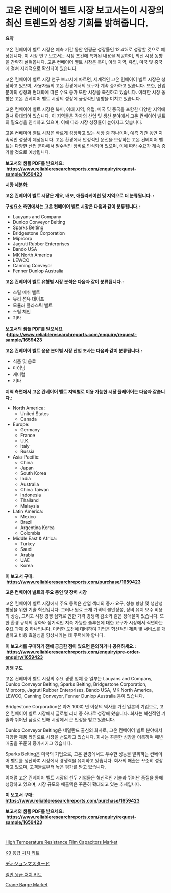 <p><h1>고온 컨베이어 벨트 시장 보고서는이 시장의 최신 트렌드와 성장 기회를 밝혀줍니다.</h1></p><p><strong>요약</strong></p>
<p><p>고온 컨베이어 벨트 시장은 예측 기간 동안 연평균 성장률인 12.4%로 성장할 것으로 예상됩니다. 이 시장 연구 보고서는 시장 조건에 특화된 내용을 제공하며, 최신 시장 동향을 간략히 살펴봅니다. 고온 컨베이어 벨트 시장은 북미, 아태 지역, 유럽, 미국 및 중국에 걸쳐 지리적으로 확산되어 있습니다.</p><p>고온 컨베이어 벨트 시장 연구 보고서에 따르면, 세계적인 고온 컨베이어 벨트 시장은 성장하고 있으며, 사용자들의 고온 환경에서의 요구가 계속 증가하고 있습니다. 또한, 산업 분야의 성장과 현대화에 따른 수요 증가 또한 시장을 촉진하고 있습니다. 이러한 시장 동향은 고온 컨베이어 벨트 시장의 성장에 긍정적인 영향을 미치고 있습니다.</p><p>고온 컨베이어 벨트 시장은 북미, 아태 지역, 유럽, 미국 및 중국을 포함한 다양한 지역에 걸쳐 확대되어 있습니다. 이 지역들은 각자의 산업 및 생산 분야에서 고온 컨베이어 벨트의 필요성을 인식하고 있으며, 이에 따라 시장 성장률이 높아지고 있습니다.</p><p>고온 컨베이어 벨트 시장은 빠르게 성장하고 있는 시장 중 하나이며, 예측 기간 동안 지속적인 성장이 예상됩니다. 고온 환경에서 안정적인 운전을 보장하는 고온 컨베이어 벨트는 다양한 산업 분야에서 필수적인 장비로 인식되어 있으며, 이에 따라 수요가 계속 증가할 것으로 예상됩니다.</p></p>
<p><strong>보고서의 샘플 PDF를 받으세요: &nbsp;<a href="https://www.reliableresearchreports.com/enquiry/request-sample/1659423">https://www.reliableresearchreports.com/enquiry/request-sample/1659423</a></strong></p>
<p><strong>시장 세분화:</strong></p>
<p><strong> 고온 컨베이어 벨트 시장은 개요, 배포, 애플리케이션 및 지역으로 더 분류됩니다. :</strong></p>
<p><strong>구성요소 측면에서는 고온 컨베이어 벨트 시장은 다음과 같이 분류됩니다.:</strong></p>
<p><ul><li>Lauyans and Company</li><li>Dunlop Conveyor Belting</li><li>Sparks Belting</li><li>Bridgestone Corporation</li><li>Miprcorp</li><li>Jagruti Rubber Enterprises</li><li>Bando USA</li><li>MK North America</li><li>LEWCO</li><li>Canning Conveyor</li><li>Fenner Dunlop Australia</li></ul></p>
<p><strong> 고온 컨베이어 벨트 유형별 시장 분석은 다음과 같이 분류됩니다.:</strong></p>
<p><ul><li>스틸 메쉬 벨트</li><li>유리 섬유 테이프</li><li>모듈러 플라스틱 벨트</li><li>스틸 체인</li><li>기타</li></ul></p>
<p><strong>보고서의 샘플 PDF를 받으세요 :<a href="https://www.reliableresearchreports.com/enquiry/request-sample/1659423">https://www.reliableresearchreports.com/enquiry/request-sample/1659423</a></strong></p>
<p><strong> 고온 컨베이어 벨트 응용 분야별 시장 산업 조사는 다음과 같이 분류됩니다.:</strong></p>
<p><ul><li>식품 및 음료</li><li>마이닝</li><li>케미컬</li><li>기타</li></ul></p>
<p><strong>지역 측면에서 고온 컨베이어 벨트 지역별로 이용 가능한 시장 플레이어는 다음과 같습니다.:</strong></p>
<p><ul>
    <li>
        North America:
        <ul>
            <li>United States</li>
            <li>Canada</li>
        </ul>
    </li>
    <li>
        Europe:
        <ul>
            <li>Germany</li>
            <li>France</li>
            <li>U.K.</li>
            <li>Italy</li>
            <li>Russia</li>
        </ul>
    </li>
    <li>
        Asia-Pacific:
        <ul>
            <li>China</li>
            <li>Japan</li>
            <li>South Korea</li>
            <li>India</li>
            <li>Australia</li>
            <li>China Taiwan</li>
            <li>Indonesia</li>
            <li>Thailand</li>
            <li>Malaysia</li>
        </ul>
    </li>
    <li>
        Latin America:
        <ul>
            <li>Mexico</li>
            <li>Brazil</li>
            <li>Argentina Korea</li>
            <li>Colombia</li>
        </ul>
    </li>
    <li>
        Middle East & Africa:
        <ul>
            <li>Turkey</li>
            <li>Saudi</li>
            <li>Arabia</li>
            <li>UAE</li>
            <li>Korea</li>
        </ul>
    </li>
    </ul></p>
<p><strong>이 보고서 구매: &nbsp;<a href="https://www.reliableresearchreports.com/purchase/1659423">https://www.reliableresearchreports.com/purchase/1659423</a></strong></p>
<p><strong>고온 컨베이어 벨트의 주요 동인 및 장벽 시장</strong></p>
<p><p>고온 컨베이어 벨트 시장에서 주요 동력은 산업 섹터의 증가 요구, 성능 향상 및 생산성 향상을 위한 기술 혁신입니다. 그러나 원료 소재 가격의 불안정성, 장비 유지 보수 비용의 상승, 그리고 시장 경쟁 심화로 인한 가격 경쟁력 감소와 같은 장애물이 있습니다. 또한 환경 규제의 강화와 장기적인 지속 가능한 솔루션에 대한 요구가 시장에서 직면하는 주요 과제 중 하나입니다. 이러한 도전에 대비하여 기업은 혁신적인 제품 및 서비스를 개발하고 비용 효율성을 향상시키는 데 주력해야 합니다.</p></p>
<p><strong>이 보고서를 구매하기 전에 궁금한 점이 있으면 문의하거나 공유하세요.: &nbsp;<a href="https://www.reliableresearchreports.com/enquiry/pre-order-enquiry/1659423">https://www.reliableresearchreports.com/enquiry/pre-order-enquiry/1659423</a></strong></p>
<p><strong>경쟁 구도</strong></p>
<p><p>고온 컨베이어 벨트 시장의 주요 경쟁 업체 중 일부는 Lauyans and Company, Dunlop Conveyor Belting, Sparks Belting, Bridgestone Corporation, Miprcorp, Jagruti Rubber Enterprises, Bando USA, MK North America, LEWCO, Canning Conveyor, Fenner Dunlop Australia 등이 있습니다. </p><p>Bridgestone Corporation은 과거 100여 년 이상의 역사를 가진 일본의 기업으로, 고온 컨베이어 벨트 시장에서 글로벌 리더 중 하나로 성장해 왔습니다. 회사는 혁신적인 기술과 뛰어난 품질로 인해 시장에서 큰 인정을 받고 있습니다. </p><p>Dunlop Conveyor Belting은 네덜란드 출신의 회사로, 고온 컨베이어 벨트 분야에서 다양한 제품 라인으로 시장을 선도하고 있습니다. 회사는 꾸준한 성장을 이룩하며 매년 매출을 꾸준히 증가시키고 있습니다. </p><p>Sparks Belting은 미국의 기업으로, 고온 환경에서도 우수한 성능을 발휘하는 컨베이어 벨트를 생산하여 시장에서 경쟁력을 유지하고 있습니다. 회사의 매출은 꾸준히 성장하고 있으며, 고객들로부터 높은 평가를 받고 있습니다. </p><p>이처럼 고온 컨베이어 벨트 시장의 선두 기업들은 혁신적인 기술과 뛰어난 품질을 통해 성장하고 있으며, 시장 규모와 매출액은 꾸준히 확대되고 있는 추세입니다.</p></p>
<p><strong>이 보고서 구매: &nbsp; <a href="https://www.reliableresearchreports.com/purchase/1659423">https://www.reliableresearchreports.com/purchase/1659423</a></strong></p>
<p><strong>보고서의 샘플 PDF를 받으세요: &nbsp;<a href="https://www.reliableresearchreports.com/enquiry/request-sample/1659423">https://www.reliableresearchreports.com/enquiry/request-sample/1659423</a></strong><strong></strong></p>
<p>&nbsp;</p>
<p><p><a href="https://github.com/prosalinda88/Market-Research-Report-List-3/blob/main/high-temperature-resistance-film-capacitors-market.md">High Temperature Resistance Film Capacitors Market</a></p><p><a href="https://github.com/vsoq0zknh59/Market-Research-Report-List-1/blob/main/626066912644.md">K9 응급 처치 키트</a></p><p><a href="https://github.com/bevdtkn4419963/Market-Research-Report-List-1/blob/main/171441313713.md">ディジョンマスタード</a></p><p><a href="https://github.com/Tristiarton768456/Market-Research-Report-List-1/blob/main/841843312645.md">일반 응급 처치 키트</a></p><p><a href="https://issuu.com/reportprime-2/docs/crane-barge-market-size-2030.pptx">Crane Barge Market</a></p></p>